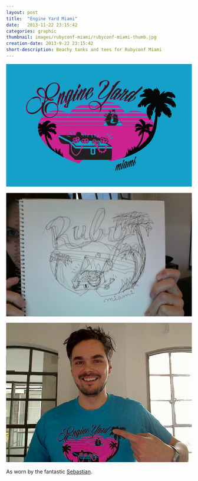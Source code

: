 ```yaml
---
layout: post
title:  "Engine Yard Miami"
date:   2013-11-22 23:15:42
categories: graphic
thumbnail: images/rubyconf-miami/rubyconf-miami-thumb.jpg
creation-date: 2013-9-22 23:15:42
short-description: Beachy tanks and tees for Rubyconf Miami
---
```


![Shirt front](/images/rubyconf-miami/rubyconf-miami.jpg)

![Original sketch](/images/rubyconf-miami/rubyconf-miami-sketch.jpg)

![on Sebastian](/images/rubyconf-miami/rubyconf-miami_sgeorgi.jpg)

As worn by the fantastic [Sebastian](https://twitter.com/_sgeorgi).
